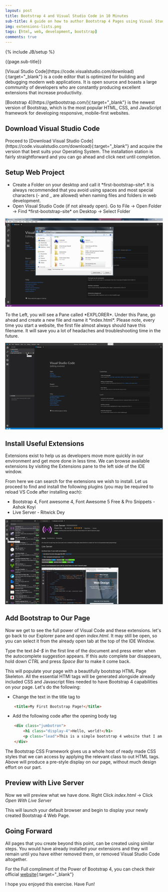 ```yaml
---
layout: post
title: Bootstrap 4 and Visual Studio Code in 10 Minutes 
sub-title: A guide on how to author Bootstrap 4 Pages using Visual Studio Code
img: extensions-lists.png
tags: [html, web, development, bootstrap]
comments: true
---
```

{% include JB/setup %}

{{page.sub-title}}

<!--more-->
<p class="lead">
[Visual Studio Code](https://code.visualstudio.com/download){:target="_blank"} is a code editor that is optimized for building and debugging modern web applications. It is open source and boasts a large community of developers who are constantly producing excellent extensions that increase productivity. 
</p>
<p class="lead">
[Bootstrap 4](https://getbootstrap.com/){:target="_blank"} is the newest version of Bootstrap, which is the most popular HTML, CSS, and JavaScript framework for developing responsive, mobile-first websites. 
</p>

## Download Visual Studio Code
<p class="lead">
Proceed to [Download Visual Studio Code](https://code.visualstudio.com/download){:target="_blank"} and acquire the version that best suits your Operating System. The installation station is fairly straightforward and you can go ahead and click next until completion. 
</p>

## Setup Web Project
<ul class="list-style arrow-list arrow-list-two pl-0">
                  <li>
                    <i class="fa fa-angle-double-right grey" aria-hidden="true"></i> Create a Folder on your desktop and call it *first-bootstrap-site*. It is always recommended that you avoid using spaces and most special characters (- and _ are allowed) when naming files and folders in web development.
                  </li>
                  <li>
                    <i class="fa fa-angle-double-right grey" aria-hidden="true"></i> Open Visual Studio Code (if not already open). Go to File -> Open Folder -> Find *first-bootstrap-site* on Desktop -> Select Folder
                  </li>
                </ul>

<div class="text-center">
    <img src="/assets/images/open-folder.png" alt="open-folder" class="img-fluid">
</div>
<p class="lead">
To the Left, you will see a Pane called *EXPLORER*. Under this Pane, go ahead and create a new file and name it *index.html*. Please note, every time you start a website, the first file almost always should have this filename. It will save you a lot of headaches and troubleshooting time in the future. 
</p>

<div class="text-center">
    <img src="/assets/images/create-file.png" alt="create-file" class="img-fluid"/>
</div>

## Install Useful Extensions
Extensions exist to help us as developers move more quickly in our environment and get more done in less time. We can browse available extensions by visiting the Extensions pane to the left side of the IDE window. 

From here we can search for the extensions we wish to install. Let us proceed to find and install the following plugins (you may be required to reload VS Code after installing each):
- Bootstrap 4, Font awesome 4, Font Awesome 5 Free & Pro Snippets - Ashok Koyi
- Live Server - Ritwick Dey

<div class="text-center">
    <img src="/assets/images/extensions-lists.png" alt="extension-list" class="img-fluid"/>
</div>

## Add Bootstrap to Our Page
Now we get to see the full power of Visual Code and these extensions. let's go back to our Explorer pane and open *index.html*. It may still be open, so you can select it from the already open tab at the top of the IDE Window. 

Type the text *b4-$* in the first line of the document and press enter when the autocomplete suggestion appears. If this auto complete bar disappears, hold down *CTRL* and press *Space Bar* to make it come back. 

This will populate your page with a beautifully bootstrap HTML Page Skeleton. All the essential HTMl tags will be generated alongside already included CSS and Javascript files needed to have Bootstrap 4 capabilities on your page. Let's do the following:
- Change the text in the title tag to 
```html
    <title>My First Bootstrap Page!</title>
``` 

- Add the following code after the opening body tag
```html
    <div class="jumbotron">
        <h1 class="display-4">Hello, world!</h1>
        <p class="lead">This is a simple bootstrap 4 website that I am developing</p>
    </div>
```

The Bootstrap CSS Framework gives us a whole host of ready made CSS styles that we can access by applying the relevant class to out HTML tags. Above will produce a pre-style display on our page, without much design effort on our part. 

## Preview with Live Server
Now we will preview what we have done. Right Click *index.html* -> Click *Open With Live Server*

This will launch your default browser and begin to display your newly created Bootstrap 4 Web Page. 

## Going Forward
All pages that you create beyond this point, can be created using similar steps. You would have already installed your extensions and they will remain until you have either removed them, or removed Visual Studio Code altogether. 

For the Full compliment of the Power of Bootstrap 4, you can check their official [website](https://getbootstrap.com/){:target="_blank"} 

I hope you enjoyed this exercise. Have Fun!